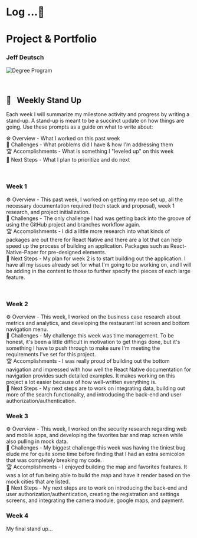 # Log ...🚀

# Project & Portfolio

### Jeff Deutsch

![Degree Program](https://img.shields.io/badge/degree-web%20development-blue.svg)&nbsp;

<br>

## 📢 &nbsp; Weekly Stand Up

Each week I will summarize my milestone activity and progress by writing a stand-up. A stand-up is meant to be a succinct update on how things are going. Use these prompts as a guide on what to write about:

⚙️ Overview - What I worked on this past week
<br>
🌵 Challenges - What problems did I have & how I'm addressing them
<br>
🏆 Accomplishments - What is something I "leveled up" on this week
<br>
🔮 Next Steps - What I plan to prioritize and do next

<br>

### Week 1

⚙️ Overview - This past week, I worked on getting my repo set up, all the necessary documentation required (tech stack and proposal), week 1 research, and project initialization.
<br>
🌵 Challenges - The only challenge I had was getting back into the groove of using the GitHub project and branches workflow again.
<br>
🏆 Accomplishments - I did a little more research into what kinds of packages are out there for React Native and there are a lot that can help speed up the process of building an application. Packages such as React-Native-Paper for pre-designed elements.
<br>
🔮 Next Steps - My plan for week 2 is to start building out the application. I have all my issues already set for what I'm going to be working on, and I will be adding in the content to those to further specify the pieces of each large feature.

<br>

### Week 2

⚙️ Overview - This week, I worked on the business case research about metrics and analytics, and developing the restaurant list screen and bottom navigation menu.
<br>
🌵 Challenges - My challenge this week was time management. To be honest, it's been a little difficult in motivation to get things done, but it's something I have to push through to make sure I'm meeting the requirements I've set for this project.
<br>
🏆 Accomplishments - I was really proud of building out the bottom navigation and impressed with how well the React Native documentation for navigation provides such detailed examples. It makes working on this project a lot easier because of how well-written everything is.
<br>
🔮 Next Steps - My next steps are to work on integrating data, building out more of the search functionality, and introducing the back-end and user authorization/authentication.

### Week 3

⚙️ Overview - This week, I worked on the security research regarding web and mobile apps, and developing the favorites bar and map screen while also pulling in mock data.
<br>
🌵 Challenges - My biggest challenge this week was having the tiniest bug elude me for quite some time before finding that I had an extra semicolon that was completely breaking my code.
<br>
🏆 Accomplishments - I enjoyed building the map and favorites features. It was a lot of fun being able to build the map and have it render based on the mock cities that are listed.
<br>
🔮 Next Steps - My next steps are to work on introducing the back-end and user authorization/authentication, creating the registration and settings screens, and integrating the camera module, google maps, and payment.

### Week 4

My final stand up...

<br>
